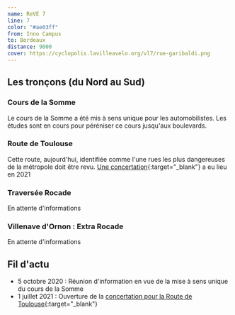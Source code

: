 ```yaml
---
name: ReVE 7
line: 7
color: "#ae03ff"
from: Inno Campus
to: Bordeaux
distance: 9000
cover: https://cyclopolis.lavilleavelo.org/vl7/rue-garibaldi.png
---
```


## Les tronçons (du Nord au Sud)

### Cours de la Somme
Le cours de la Somme a été mis à sens unique pour les automobilistes.
Les études sont en cours pour péréniser ce cours jusqu'aux boulevards.

### Route de Toulouse
Cette route, aujourd'hui, identifiée comme l'une rues les plus dangereuses de la métropole doit être revu.
[Une concertation](https://participation.bordeaux-metropole.fr/participation/amenagement-de-la-route-de-toulouse-modes-actifs-transport-en-commun-et-creation-dune){:target="_blank"} a eu lieu en 2021

### Traversée Rocade
En attente d'informations

### Villenave d'Ornon : Extra Rocade
En attente d'informations

## Fil d'actu

- 5 octobre 2020 : Réunion d'information en vue de la mise à sens unique du cours de la Somme
- 1 juillet 2021 : Ouverture de la [concertation pour la Route de Toulouse](https://participation.bordeaux-metropole.fr/participation/amenagement-de-la-route-de-toulouse-modes-actifs-transport-en-commun-et-creation-dune){:target="_blank"}
